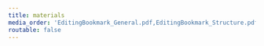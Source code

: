 ```yaml
---
title: materials
media_order: 'EditingBookmark_General.pdf,EditingBookmark_Structure.pdf,EditingBookmark_Worldbuilding.pdf,EditingBookmark_Wounds.pdf,EditingBookmark_Emotion.pdf'
routable: false
---
```


